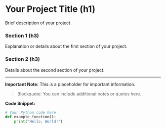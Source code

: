 # Your Project Title (h1)

Brief description of your project.

### Section 1 (h3)

Explanation or details about the first section of your project.

### Section 2 (h3)

Details about the second section of your project.

---

**Important Note:** This is a placeholder for important information.

> Blockquote: You can include additional notes or quotes here.

**Code Snippet:**
```python
# Your Python code here
def example_function():
    print("Hello, World!")

